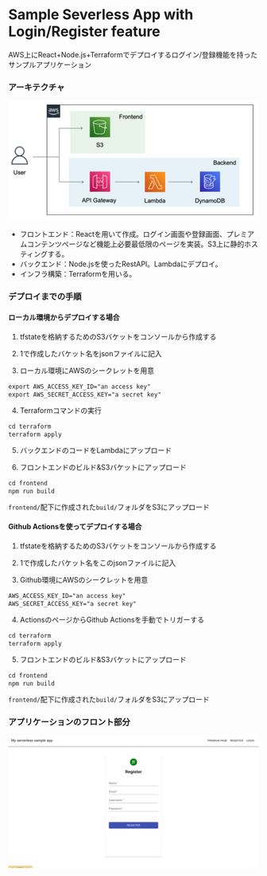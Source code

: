 # Sample Severless App with Login/Register feature 

AWS上にReact+Node.js+Terraformでデプロイするログイン/登録機能を持ったサンプルアプリケーション

### アーキテクチャ

![アーキテクチャ図](https://github.com/YuichiNAGAO/serverless_aws_login_register_app/blob/images/app_architecture.png)


- フロントエンド：Reactを用いて作成。ログイン画面や登録画面、プレミアムコンテンツページなど機能上必要最低限のページを実装。S3上に静的ホスティングする。
- バックエンド：Node.jsを使ったRestAPI。Lambdaにデプロイ。
- インフラ構築：Terraformを用いる。


### デプロイまでの手順

#### ローカル環境からデプロイする場合

1. tfstateを格納するためのS3バケットをコンソールから作成する

2. 1で作成したバケット名をjsonファイルに記入

3. ローカル環境にAWSのシークレットを用意
```
export AWS_ACCESS_KEY_ID="an access key"
export AWS_SECRET_ACCESS_KEY="a secret key"
```
4. Terraformコマンドの実行
```
cd terraform
terraform apply
```

5. バックエンドのコードをLambdaにアップロード

6. フロントエンドのビルド&S3バケットにアップロード
```
cd frontend
npm run build
```
`frontend/`配下に作成された`build/`フォルダをS3にアップロード


#### Github Actionsを使ってデプロイする場合

1. tfstateを格納するためのS3バケットをコンソールから作成する

2. 1で作成したバケット名をこのjsonファイルに記入 

3. Github環境にAWSのシークレットを用意
```
AWS_ACCESS_KEY_ID="an access key"
AWS_SECRET_ACCESS_KEY="a secret key"
```

4. ActionsのページからGithub Actionsを手動でトリガーする
```
cd terraform
terraform apply
```

5. フロントエンドのビルド&S3バケットにアップロード
```
cd frontend
npm run build
```
`frontend/`配下に作成された`build/`フォルダをS3にアップロード


### アプリケーションのフロント部分

![フロントエンド](https://github.com/YuichiNAGAO/serverless_aws_login_register_app/blob/images/sample_frontend.png)

